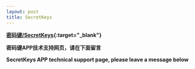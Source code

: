 ```yaml
---
layout: post
title: SecretKeys
---
```


**[密码键/SecretKeys](https://itunes.apple.com/cn/app/%E5%AF%86%E7%A0%81%E9%94%AE/id1195397069?mt=8){:target="_blank"}**

**密码键APP技术支持网页，请在下面留言**

**SecretKeys APP technical support page, please leave a message below**
